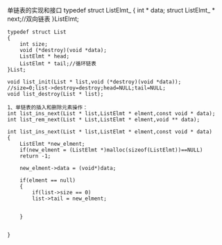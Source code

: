 单链表的实现和接口
    typedef struct ListElmt_
	{
		int * data;
		struct ListElmt_ * next;//双向链表
	}ListElmt;

	typedef struct List
	{
		int size;
		void (*destroy)(void *data);
		ListElmt * head;
		ListElmt * tail;//循环链表
	}List;

	void list_init(List * list,void (*destroy)(void *data)); //size=0;list->destroy=destroy;head=NULL;tail=NULL;
	void list_destroy(List * list);

	1、单链表的插入和删除元素操作：
	int list_ins_next(List * list,ListElmt * elment,const void * data);
	int list_rem_next(List * List,ListElmt * elment,void ** data);
	
	int list_ins_next(List * list,ListElmt * elment,const void * data)
	{
		ListElmt *new_elment;
		if(new_elment = (ListElmt *)malloc(sizeof(ListElmt))==NULL)
		return -1;

		new_elment->data = (void*)data;
		
		if(elment == null)
		{
			if(list->size == 0)
			list->tail = new_elment;
			
			
		}


	}
